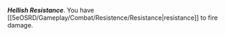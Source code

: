 ***Hellish Resistance***. You have [[5eOSRD/Gameplay/Combat/Resistence/Resistance|resistance]] to fire damage.